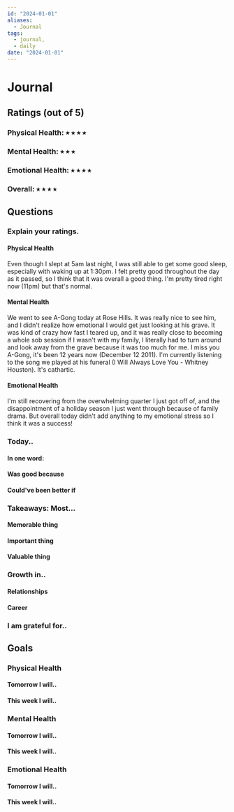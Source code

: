 ```yaml
---
id: "2024-01-01"
aliases:
  - Journal
tags:
  - journal,
  - daily
date: "2024-01-01"
---
```


# Journal

## Ratings (out of 5)
### Physical Health:    ⭑ ⭑ ⭑ ⭑ 
### Mental Health:      ⭑ ⭑ ⭑ 
### Emotional Health:   ⭑ ⭑ ⭑ ⭑ 
### Overall:            ⭑ ⭑ ⭑ ⭑ 

## Questions
### Explain your ratings.
#### Physical Health
Even though I slept at 5am last night, I was still able to get some good sleep,
especially with waking up at 1:30pm. I felt pretty good throughout the day as it
passed, so I think that it was overall a good thing. I'm pretty tired right now
(11pm) but that's normal.

#### Mental Health
We went to see A-Gong today at Rose Hills. It was really nice to see him, and I
didn't realize how emotional I would get just looking at his grave. It was kind
of crazy how fast I teared up, and it was really close to becoming a whole sob
session if I wasn't with my family, I literally had to turn around and look away
from the grave because it was too much for me. I miss you A-Gong, it's been 12
years now (December 12 2011). I'm currently listening to the song we played at
his funeral (I Will Always Love You - Whitney Houston). It's cathartic.

#### Emotional Health
I'm still recovering from the overwhelming quarter I just got off of, and the
disappointment of a holiday season I just went through because of family drama.
But overall today didn't add anything to my emotional stress so I think it was a
success!

### Today..
#### In one word: 

#### Was good because

#### Could've been better if

### Takeaways: Most...
#### Memorable thing

#### Important thing

#### Valuable thing

### Growth in..
#### Relationships

#### Career

### I am grateful for..

## Goals
### Physical Health
#### Tomorrow I will..

#### This week I will..

### Mental Health
#### Tomorrow I will..

#### This week I will..

### Emotional Health
#### Tomorrow I will..

#### This week I will..

